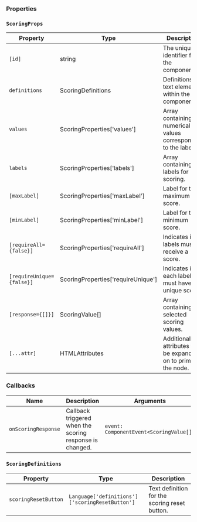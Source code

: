 ### Properties

### `ScoringProps`

| Property                  | Type                               | Description                                                        |
| ------------------------- | ---------------------------------- | ------------------------------------------------------------------ |
| `[id]`                    | string                             | The unique identifier for the component.                           |
| `definitions`             | ScoringDefinitions                 | Definitions for text elements within the component.                |
| `values`                  | ScoringProperties['values']        | Array containing the numerical values corresponding to the labels. |
| `labels`                  | ScoringProperties['labels']        | Array containing the labels for scoring.                           |
| `[maxLabel]`              | ScoringProperties['maxLabel']      | Label for the maximum score.                                       |
| `[minLabel]`              | ScoringProperties['minLabel']      | Label for the minimum score.                                       |
| `[requireAll={false}]`    | ScoringProperties['requireAll']    | Indicates if all labels must receive a score.                      |
| `[requireUnique={false}]` | ScoringProperties['requireUnique'] | Indicates if each label must have a unique score.                  |
| `[response={[]}]`         | ScoringValue[]                     | Array containing the selected scoring values.                      |
| `[...attr] `              | HTMLAttributes<HTMLFormElement>    | Additional attributes to be expanded on to primary the node.       |

### Callbacks

| Name                | Description                                              | Arguments                               |
| ------------------- | -------------------------------------------------------- | --------------------------------------- |
| `onScoringResponse` | Callback triggered when the scoring response is changed. | `event: ComponentEvent<ScoringValue[]>` |

### `ScoringDefinitions`

| Property             | Type                                            | Description                                   |
| -------------------- | ----------------------------------------------- | --------------------------------------------- |
| `scoringResetButton` | `Language['definitions']['scoringResetButton']` | Text definition for the scoring reset button. |
